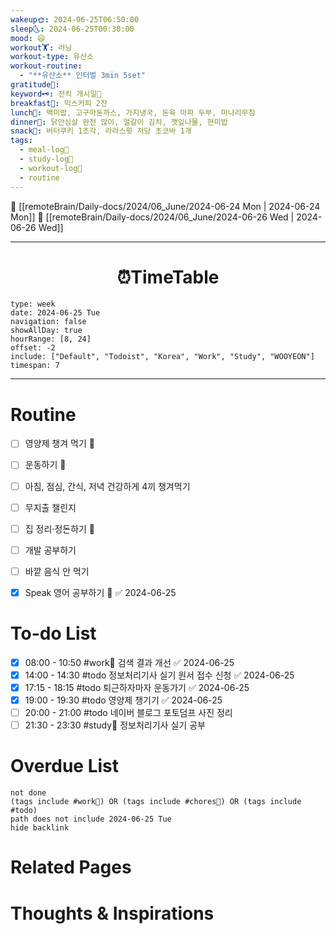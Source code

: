 ```yaml
---
wakeup🌞: 2024-06-25T06:50:00
sleep🌜: 2024-06-25T00:30:00
mood: 😄
workout🏋️: 러닝
workout-type: 유산소
workout-routine:
  - "**유산소** 인터벌 3min 5set"
gratitude🙏: 
keyword🗝️: 전킥 개시일🛴
breakfast🍳: 믹스커피 2잔
lunch🍚: 백미밥, 고구마돈까스, 가지냉국, 돈육 마파 두부, 미나리무침
dinner🥗: 닭안심살 완전 많이, 얼갈이 김치, 깻잎나물, 현미밥
snack🍬: 버터쿠키 1조각, 라라스윗 저당 초코바 1개
tags:
  - meal-log📝
  - study-log📓
  - workout-log💪
  - routine
---
```


🔺 [[remoteBrain/Daily-docs/2024/06_June/2024-06-24 Mon | 2024-06-24 Mon]]
🔻 [[remoteBrain/Daily-docs/2024/06_June/2024-06-26 Wed | 2024-06-26 Wed]]
___
<h1> <center>⏰TimeTable </center> </h1>

```gEvent
type: week
date: 2024-06-25 Tue
navigation: false
showAllDay: true
hourRange: [8, 24]
offset: -2
include: ["Default", "Todoist", "Korea", "Work", "Study", "WOOYEON"]
timespan: 7
```

--- 


# Routine 

- [ ] 영양제 챙겨 먹기 🔼 
- [ ] 운동하기 🔼
- [ ] 아침, 점심, 간식, 저녁 건강하게 4끼 챙겨먹기
- [ ] 무지출 챌린지 
- [ ] 집 정리·정돈하기 🔼
- [ ] 개발 공부하기
- [ ] 바깥 음식 안 먹기 
- [x] Speak 영어 공부하기 🔼 ✅ 2024-06-25


# To-do List

- [x] 08:00 - 10:50 #work💼 검색 결과 개선 ✅ 2024-06-25
- [x] 14:00 - 14:30 #todo 정보처리기사 실기 원서 접수 신청 ✅ 2024-06-25
- [x] 17:15 - 18:15 #todo 퇴근하자마자 운동가기 ✅ 2024-06-25
- [x] 19:00 - 19:30 #todo 영양제 챙기기 ✅ 2024-06-25
- [ ] 20:00 - 21:00 #todo 네이버 블로그 포토덤프 사진 정리
- [ ] 21:30 - 23:30 #study📓 정보처리기사 실기 공부
# Overdue List
```tasks
not done
(tags include #work💼) OR (tags include #chores🧺) OR (tags include #todo)
path does not include 2024-06-25 Tue
hide backlink
```

# Related Pages



# Thoughts & Inspirations

